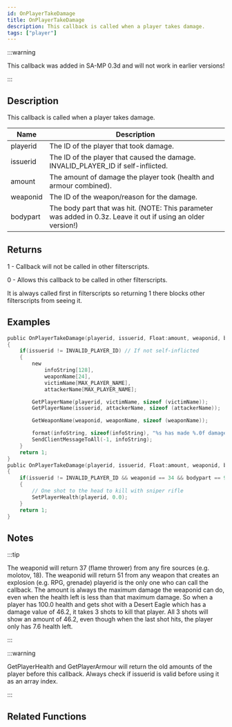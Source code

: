 ```yaml
---
id: OnPlayerTakeDamage
title: OnPlayerTakeDamage
description: This callback is called when a player takes damage.
tags: ["player"]
---
```


<TagLinks />

:::warning

This callback was added in SA-MP 0.3d and will not work in earlier versions!

:::

## Description

This callback is called when a player takes damage.

| Name     | Description                                                                                                   |
| -------- | ------------------------------------------------------------------------------------------------------------- |
| playerid | The ID of the player that took damage.                                                                        |
| issuerid | The ID of the player that caused the damage. INVALID_PLAYER_ID if self-inflicted.                             |
| amount   | The amount of damage the player took (health and armour combined).                                            |
| weaponid | The ID of the weapon/reason for the damage.                                                                   |
| bodypart | The body part that was hit. (NOTE: This parameter was added in 0.3z. Leave it out if using an older version!) |

## Returns

1 - Callback will not be called in other filterscripts.

0 - Allows this callback to be called in other filterscripts.

It is always called first in filterscripts so returning 1 there blocks other filterscripts from seeing it.

## Examples

```c
public OnPlayerTakeDamage(playerid, issuerid, Float:amount, weaponid, bodypart)
{
    if(issuerid != INVALID_PLAYER_ID) // If not self-inflicted
    {
        new
            infoString[128],
            weaponName[24],
            victimName[MAX_PLAYER_NAME],
            attackerName[MAX_PLAYER_NAME];

        GetPlayerName(playerid, victimName, sizeof (victimName));
        GetPlayerName(issuerid, attackerName, sizeof (attackerName));

        GetWeaponName(weaponid, weaponName, sizeof (weaponName));

        format(infoString, sizeof(infoString), "%s has made %.0f damage to %s, weapon: %s, bodypart: %d", attackerName, amount, victimName, weaponName, bodypart);
        SendClientMessageToAll(-1, infoString);
    }
    return 1;
}
public OnPlayerTakeDamage(playerid, issuerid, Float:amount, weaponid, bodypart)
{
    if(issuerid != INVALID_PLAYER_ID && weaponid == 34 && bodypart == 9)
    {
        // One shot to the head to kill with sniper rifle
        SetPlayerHealth(playerid, 0.0);
    }
    return 1;
}
```

## Notes

:::tip

The weaponid will return 37 (flame thrower) from any fire sources (e.g. molotov, 18).
The weaponid will return 51 from any weapon that creates an explosion (e.g. RPG, grenade)
playerid is the only one who can call the callback.
The amount is always the maximum damage the weaponid can do, even when the health left is less than that maximum damage. So when a player has 100.0 health and gets shot with a Desert Eagle which has a damage value of 46.2, it takes 3 shots to kill that player. All 3 shots will show an amount of 46.2, even though when the last shot hits, the player only has 7.6 health left.

:::

:::warning

GetPlayerHealth and GetPlayerArmour will return the old amounts of the player before this callback.
Always check if issuerid is valid before using it as an array index.

:::

## Related Functions
